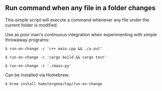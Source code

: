 Run command when any file in a folder changes
----

This simple script will execute a command whenever any file under the current folder is modified.

Use as poor man's continuous integration when experimenting with simple throwaway programs:

    $ run-on-change -c 'c++ main.cpp && ./a.out'
    
    $ run-on-change -c 'cargo build && cargo test'
    
    $ run-on-change -c './main.py'

Can be installed via Homebrew:

    $ brew install hamstergene/tap/run-on-change

